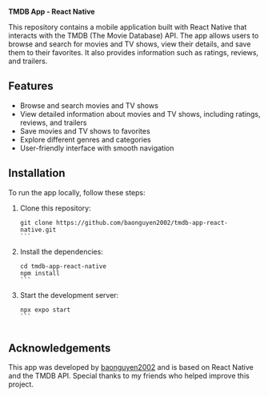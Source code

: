 **TMDB App - React Native**

This repository contains a mobile application built with React Native that interacts with the TMDB (The Movie Database) API. The app allows users to browse and search for movies and TV shows, view their details, and save them to their favorites. It also provides information such as ratings, reviews, and trailers.

## Features

- Browse and search movies and TV shows
- View detailed information about movies and TV shows, including ratings, reviews, and trailers
- Save movies and TV shows to favorites
- Explore different genres and categories
- User-friendly interface with smooth navigation

## Installation

To run the app locally, follow these steps:

1. Clone this repository:

   ````
   git clone https://github.com/baonguyen2002/tmdb-app-react-native.git
   ```

2. Install the dependencies:

   ````
   cd tmdb-app-react-native
   npm install
   ```

3. Start the development server:

   ````
   npx expo start
   ```


## Acknowledgements

This app was developed by [baonguyen2002](https://github.com/baonguyen2002) and is based on React Native and the TMDB API. Special thanks to my friends who helped improve this project.
